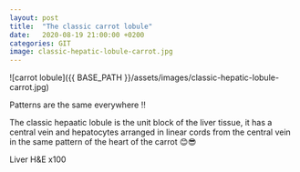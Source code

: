 ```yaml
---
layout: post
title:  "The classic carrot lobule"
date:   2020-08-19 21:00:00 +0200
categories: GIT 
image: classic-hepatic-lobule-carrot.jpg
---
```


![carrot lobule]({{ BASE_PATH }}/assets/images/classic-hepatic-lobule-carrot.jpg)


Patterns are the same everywhere !!

The classic hepaatic lobule is the unit block of the liver tissue, it has a central vein and hepatocytes arranged in linear cords from the central vein in the same pattern of the heart of the carrot 😊😎

Liver H&E x100
